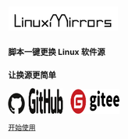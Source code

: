 # ![LinuxMirrors](./img/logo.png)

### 脚本一键更换 Linux 软件源
### 让换源更简单

<a href="https://github.com/SuperManito/LinuxMirrors"><img src="./img/icon/github-1.svg" width="34" height="42"></a>
&nbsp;<a href="https://github.com/SuperManito/LinuxMirrors"><img src="./img/icon/github-2.svg" width="70" height="52"></a>
&nbsp;&nbsp;&nbsp;<a href="https://gitee.com/SuperManito/LinuxMirrors"><img src="./img/icon/gitee.svg" width="100" height="50"/></a>

[开始使用](#适配系统)